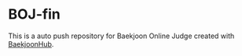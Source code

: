 # BOJ-fin
This is a auto push repository for Baekjoon Online Judge created with [BaekjoonHub](https://github.com/BaekjoonHub/BaekjoonHub).
